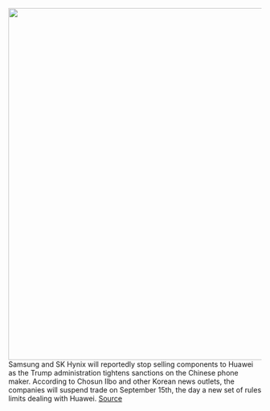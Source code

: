 <img src='https://cdn.vox-cdn.com/thumbor/vrkhaVFx--X-T3DnfhP8xuZbS5A=/0x0:2040x1360/1200x800/filters:focal(857x517:1183x843)/cdn.vox-cdn.com/uploads/chorus_image/image/67372090/jporter_200218_3911_0001.0.jpg' width='700px' /><br/>
Samsung and SK Hynix will reportedly stop selling components to Huawei as the Trump administration tightens sanctions on the Chinese phone maker. According to Chosun Ilbo and other Korean news outlets, the companies will suspend trade on September 15th, the day a new set of rules limits dealing with Huawei.
<a href='https://www.theverge.com/2020/9/8/21427769/samsung-huawei-trump-us-sanctions-end-trade-chip-semiconductors'> Source <a/>